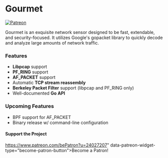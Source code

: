# Gourmet

[![Patreon][patreon-badge]][patreon-link]

[patreon-badge]: https://img.shields.io/endpoint.svg?url=https%3A%2F%2Fshieldsio-patreon.herokuapp.com%2Fkvasirlabs&style=flat-round
[patreon-link]: https://patreon.com/kvasirlabs

Gourmet is an exquisite network sensor designed to be fast, extendable, and security-focused. It
utilizes Google's gopacket library to quickly decode and analyze large amounts of network traffic. 

### Features

- **Libpcap** support
- **PF_RING** support
- **AF_PACKET** support
- Automatic **TCP stream reassembly**
- **Berkeley Packet Filter** support (libpcap and PF_RING only)
- Well-documented **Go API**

### Upcoming Features

- BPF support for AF_PACKET
- Binary release w/ command-line configuration


#### Support the Project
https://www.patreon.com/bePatron?u=24027207" data-patreon-widget-type="become-patron-button">Become a Patron!</a><script async src="https://c6.patreon.com/becomePatronButton.bundle.js"></script>
